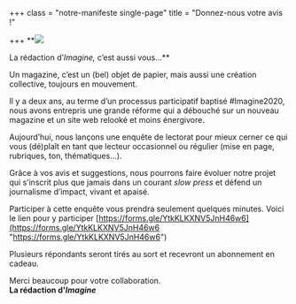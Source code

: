 +++
class = "notre-manifeste single-page"
title = "Donnez-nous votre avis !"

+++
**![](https://res.cloudinary.com/drg3m95yg/image/upload/c_limit,dpr_auto,q_70,w_1000,f_auto/v1650615773/photosondage_vyjhg8.jpg)  
  
La rédaction d’_Imagine,_ c’est aussi vous…**

Un magazine, c’est un (bel) objet de papier, mais aussi une création collective, toujours en mouvement.

Il y a deux ans, au terme d’un processus participatif baptisé #Imagine2020, nous avons entrepris une grande réforme qui a débouché sur un nouveau magazine et un site web relooké et moins énergivore.

Aujourd’hui, nous lançons une enquête de lectorat pour mieux cerner ce qui vous (dé)plaît en tant que lecteur occasionnel ou régulier (mise en page, rubriques, ton, thématiques…).

Grâce à vos avis et suggestions, nous pourrons faire évoluer notre projet qui s’inscrit plus que jamais dans un courant _slow press_ et défend un journalisme d’impact, vivant et apaisé.

Participer à cette enquête vous prendra seulement quelques minutes. Voici le lien pour y participer [https://forms.gle/YtkKLKXNV5JnH46w6](https://forms.gle/YtkKLKXNV5JnH46w6 "https://forms.gle/YtkKLKXNV5JnH46w6")

Plusieurs répondants seront tirés au sort et recevront un abonnement en cadeau.

Merci beaucoup pour votre collaboration.  
**La rédaction d'_Imagine_**